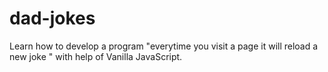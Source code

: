 # dad-jokes
Learn how to develop a program "everytime you visit a page it will reload a new joke " with help of Vanilla JavaScript.
